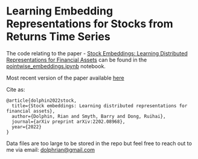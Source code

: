 # Learning Embedding Representations for Stocks from Returns Time Series

The code relating to the paper - [Stock Embeddings: Learning Distributed Representations for Financial Assets](https://arxiv.org/pdf/2202.08968.pdf) can be found in the [pointwise_embeddings.ipynb](https://github.com/rian-dolphin/stock-embeddings/blob/main/pointwise_embeddings.ipynb) notebook.

Most recent version of the paper available [here](https://github.com/rian-dolphin/stock-embeddings/blob/main/Dolphin_Stock_Embeddings.pdf)

Cite as:
```
@article{dolphin2022stock,
  title={Stock embeddings: Learning distributed representations for financial assets},
  author={Dolphin, Rian and Smyth, Barry and Dong, Ruihai},
  journal={arXiv preprint arXiv:2202.08968},
  year={2022}
}
```

Data files are too large to be stored in the repo but feel free to reach out to me via email: dolphrian@gmail.com
